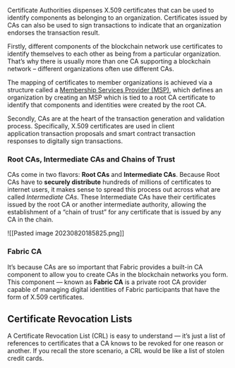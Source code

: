 Certificate Authorities dispenses X.509 certificates that can be used to identify components as belonging to an organization. Certificates issued by CAs can also be used to sign transactions to indicate that an organization endorses the transaction result.

Firstly, different components of the blockchain network use certificates to identify themselves to each other as being from a particular organization. That’s why there is usually more than one CA supporting a blockchain network – different organizations often use different CAs.

The mapping of certificates to member organizations is achieved via a structure called a [Membership Services Provider (MSP)](https://hyperledger-fabric.readthedocs.io/en/release-2.5/membership/membership.html), which defines an organization by creating an MSP which is tied to a root CA certificate to identify that components and identities were created by the root CA.

Secondly, CAs are at the heart of the transaction generation and validation process. Specifically, X.509 certificates are used in client application transaction proposals and smart contract transaction responses to digitally sign transactions.

### Root CAs, Intermediate CAs and Chains of Trust

CAs come in two flavors: **Root CAs** and **Intermediate CAs**. Because Root CAs have to **securely distribute** hundreds of millions of certificates to internet users, it makes sense to spread this process out across what are called _Intermediate CAs_. These Intermediate CAs have their certificates issued by the root CA or another intermediate authority, allowing the establishment of a “chain of trust” for any certificate that is issued by any CA in the chain.

![[Pasted image 20230820185825.png]]

### Fabric CA

It’s because CAs are so important that Fabric provides a built-in CA component to allow you to create CAs in the blockchain networks you form. This component — known as **Fabric CA** is a private root CA provider capable of managing digital identities of Fabric participants that have the form of X.509 certificates.

## Certificate Revocation Lists

A Certificate Revocation List (CRL) is easy to understand — it’s just a list of references to certificates that a CA knows to be revoked for one reason or another. If you recall the store scenario, a CRL would be like a list of stolen credit cards.